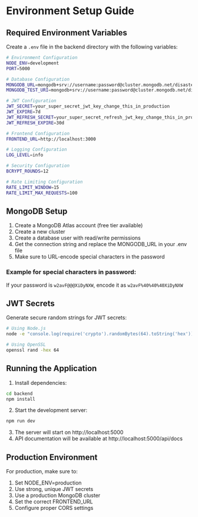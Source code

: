 # Environment Setup Guide

## Required Environment Variables

Create a `.env` file in the backend directory with the following variables:

```bash
# Environment Configuration
NODE_ENV=development
PORT=5000

# Database Configuration
MONGODB_URL=mongodb+srv://username:password@cluster.mongodb.net/disaster_management
MONGODB_TEST_URI=mongodb+srv://username:password@cluster.mongodb.net/disaster_management_test

# JWT Configuration
JWT_SECRET=your_super_secret_jwt_key_change_this_in_production
JWT_EXPIRE=7d
JWT_REFRESH_SECRET=your_super_secret_refresh_jwt_key_change_this_in_production
JWT_REFRESH_EXPIRE=30d

# Frontend Configuration
FRONTEND_URL=http://localhost:3000

# Logging Configuration
LOG_LEVEL=info

# Security Configuration
BCRYPT_ROUNDS=12

# Rate Limiting Configuration
RATE_LIMIT_WINDOW=15
RATE_LIMIT_MAX_REQUESTS=100
```

## MongoDB Setup

1. Create a MongoDB Atlas account (free tier available)
2. Create a new cluster
3. Create a database user with read/write permissions
4. Get the connection string and replace the MONGODB_URL in your .env file
5. Make sure to URL-encode special characters in the password

### Example for special characters in password:
If your password is `w2avF@@@XiDyNXW`, encode it as `w2avF%40%40%40XiDyNXW`

## JWT Secrets

Generate secure random strings for JWT secrets:

```bash
# Using Node.js
node -e "console.log(require('crypto').randomBytes(64).toString('hex'))"

# Using OpenSSL
openssl rand -hex 64
```

## Running the Application

1. Install dependencies:
```bash
cd backend
npm install
```

2. Start the development server:
```bash
npm run dev
```

3. The server will start on http://localhost:5000
4. API documentation will be available at http://localhost:5000/api/docs

## Production Environment

For production, make sure to:
1. Set NODE_ENV=production
2. Use strong, unique JWT secrets
3. Use a production MongoDB cluster
4. Set the correct FRONTEND_URL
5. Configure proper CORS settings


